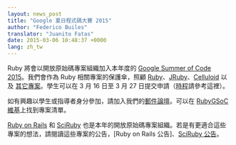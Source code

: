 ```yaml
---
layout: news_post
title: "Google 夏日程式碼大賽 2015"
author: "Federico Builes"
translator: "Juanito Fatas"
date: 2015-03-06 10:48:37 +0000
lang: zh_tw
---
```


Ruby 將會以開放原始碼專案組織加入本年度的 [Google Summer of Code 2015][gsoc]。我們會作為 Ruby 相關專案的保護傘，照顧 [Ruby][ruby-ideas]、[JRuby][jruby-ideas]、[Celluloid][celluloid] 以及 [其它專案][ideas]。學生可以在 3 月 16 日至 3 月 27 日提交申請（[時程][timeline]請參考這裡）。

如有興趣以學生或指導者身分參加，請加入我們的[郵件論壇][ml]。可以在 [RubyGSoC 維基][ideas]上找到專案清單。

[Ruby on Rails][ror] 和 [SciRuby][sciruby] 也是本年的開放原始碼專案組織。若是有更適合這些專案的想法，請閱讀這些專案的公告，[Ruby on Rails 公告]、[SciRuby 公告][sciruby-ideas]。


[gsoc]: http://www.google-melange.com/gsoc/document/show/gsoc_program/google/gsoc2015/about_page
[timeline]: http://www.google-melange.com/gsoc/events/google/gsoc2015
[jruby-ideas]: https://github.com/jruby/jruby/wiki/Google-Summer-of-Code-2015
[celluloid]: https://github.com/rubygsoc/rubygsoc/wiki/Ideas-List#celluloid
[ideas]: https://github.com/rubygsoc/rubygsoc/wiki/Ideas-List
[ml]: https://groups.google.com/forum/?hl=en#!forum/rubygsoc
[ror-announcement]: http://weblog.rubyonrails.org/2015/3/4/google-summer-of-code-2015/
[sciruby-ideas]: https://github.com/SciRuby/sciruby/wiki/Google-Summer-of-Code-2015-Ideas
[ruby-ideas]: https://github.com/rubygsoc/rubygsoc/wiki/Ideas-List#mri-matz-ruby-interpreter
[ror]: http://rubyonrails.org/
[sciruby]: http://sciruby.com/
